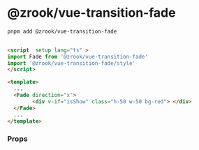 # @zrook/vue-transition-fade

```sh
pnpm add @zrook/vue-transition-fade
```
```html

<script  setup lang="ts" >
import Fade from '@zrook/vue-transition-fade'
import '@zrook/vue-transition-fade/style'
</script>

<template>
  ...
  <Fade direction="x">
        <div v-if="isShow" class="h-50 w-50 bg-red"> </div>
  </Fade>
  ...
</template>

```

### Props
